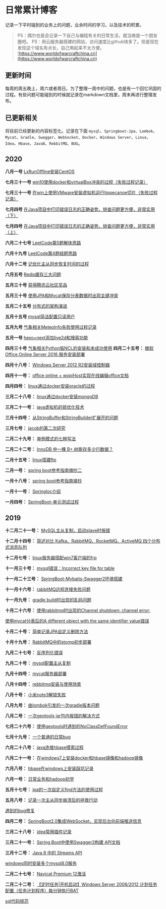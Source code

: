 # 日常累计博客

记录一下平时碰到的业务上的问题，业余时间的学习，以及技术的积累。
> PS：偶尔也是会记录一下自己与编程有关的日常生活，就当做是一个朋友圈吧。
> PS：用云服务器搭建的网站，访问速度比github快多了。但是现在发现这个域名有点长，自己用起来不太方便。[https://www.worldofwarcraftchina.cn](https://www.worldofwarcraftchina.cn)

## 更新时间
每周的周五晚上，周六或者周日。为了整理一周中的问题，也是有一个回忆巩固的过程。有些问题可能碰到的时候就记录在markdown文档里，周末再进行整理发布。

## 已更新相关
将目前已经更新的内容标签化。记录在下面
`mysql`、`Springboot-Jpa`、`Lombok`、`Mycat`、`Gradle`、`Swagger`、`WebSocket`、`Docker`、`Windows Server`、`Linux`、`Idea`、`Hbase`、`Java8`、`RebbitMQ`、`BUG`。

## 2020
**八月一号**
[LxRunOffline安装CentOS](http://worldofwarcraftchina.cn/2020/08/01/LxRunOffline%E5%AE%89%E8%A3%85CentOS/)

**七月三十一号**
[win10使用docker和virtualBox冲突的过程（失败过程记录）](http://worldofwarcraftchina.cn/2020/07/31/win10%E4%BD%BF%E7%94%A8docker%E5%92%8CvirtualBox%E5%86%B2%E7%AA%81%E7%9A%84%E8%BF%87%E7%A8%8B/#more)

**七月三十一号**
[在win上使用VMware安装虚拟机运行tippecanoe切片（失败过程记录）](http://worldofwarcraftchina.cn/2020/07/31/%E5%9C%A8win%E4%B8%8A%E4%BD%BF%E7%94%A8VMware%E5%AE%89%E8%A3%85%E8%99%9A%E6%8B%9F%E6%9C%BA%E8%BF%90%E8%A1%8Ctippecanoe%E5%88%87%E7%89%87/#more)

**七月四号**
[在Java项目中打印错误日志的正确姿势，排查问题更方便，非常实用（下）](http://worldofwarcraftchina.cn/2020/07/04/%E5%9C%A8Java%E9%A1%B9%E7%9B%AE%E4%B8%AD%E6%89%93%E5%8D%B0%E9%94%99%E8%AF%AF%E6%97%A5%E5%BF%97%E7%9A%84%E6%AD%A3%E7%A1%AE%E5%A7%BF%E5%8A%BF%EF%BC%8C%E6%8E%92%E6%9F%A5%E9%97%AE%E9%A2%98%E6%9B%B4%E6%96%B9%E4%BE%BF%EF%BC%8C%E9%9D%9E%E5%B8%B8%E5%AE%9E%E7%94%A8%EF%BC%88%E4%B8%8B%EF%BC%89/)

**七月四号**
[在Java项目中打印错误日志的正确姿势，排查问题更方便，非常实用（上）](http://worldofwarcraftchina.cn/2020/07/04/%E5%9C%A8Java%E9%A1%B9%E7%9B%AE%E4%B8%AD%E6%89%93%E5%8D%B0%E9%94%99%E8%AF%AF%E6%97%A5%E5%BF%97%E7%9A%84%E6%AD%A3%E7%A1%AE%E5%A7%BF%E5%8A%BF%EF%BC%8C%E6%8E%92%E6%9F%A5%E9%97%AE%E9%A2%98%E6%9B%B4%E6%96%B9%E4%BE%BF%EF%BC%8C%E9%9D%9E%E5%B8%B8%E5%AE%9E%E7%94%A8%EF%BC%88%E4%B8%8A%EF%BC%89/#more)

**六月二十七号**
[LeetCode第5题解体思路](http://worldofwarcraftchina.cn/2020/06/27/LeetCode%E7%AC%AC5%E9%A2%98%E8%A7%A3%E4%BD%93%E6%80%9D%E8%B7%AF/#more)

**六月十九号**
[LeetCode第4题结题思路](http://worldofwarcraftchina.cn/2020/06/19/LeetCode%E7%AC%AC4%E9%A2%98%E7%BB%93%E9%A2%98%E6%80%9D%E8%B7%AF/#more)

**六月十二号**
[记优化主从同步恢复时间的过程](http://worldofwarcraftchina.cn/2020/06/12/%E8%AE%B0%E4%BC%98%E5%8C%96%E4%B8%BB%E4%BB%8E%E5%90%8C%E6%AD%A5%E6%81%A2%E5%A4%8D%E6%97%B6%E9%97%B4%E7%9A%84%E8%BF%87%E7%A8%8B/#more)

**六月五号**
[Redis缓存三大问题](http://worldofwarcraftchina.cn/2020/06/05/Redis%E7%BC%93%E5%AD%98%E4%B8%89%E5%A4%A7%E9%97%AE%E9%A2%98/#more)

**五月三十号**
[获得腾讯云社区奖品](http://worldofwarcraftchina.cn/2020/05/30/%E8%8E%B7%E5%BE%97%E8%85%BE%E8%AE%AF%E4%BA%91%E7%A4%BE%E5%8C%BA%E5%A5%96%E5%93%81/#more)

**五月三十号**
[使用JPA和Mycat保存分表数据时出现主键冲突](http://worldofwarcraftchina.cn/2020/05/30/%E4%BD%BF%E7%94%A8JPA%E5%92%8CMycat%E4%BF%9D%E5%AD%98%E5%88%86%E8%A1%A8%E6%95%B0%E6%8D%AE%E6%97%B6%E5%87%BA%E7%8E%B0%E4%B8%BB%E9%94%AE%E5%86%B2%E7%AA%81/#more)

**五月二十五号**
[分布式的架构演进](http://worldofwarcraftchina.cn/2020/05/25/%E5%88%86%E5%B8%83%E5%BC%8F%E7%9A%84%E6%9E%B6%E6%9E%84%E6%BC%94%E8%BF%9B/#more)

**五月十五号**
[mysql简洁配置只读用户](http://worldofwarcraftchina.cn/2020/05/15/mysql%E7%AE%80%E6%B4%81%E9%85%8D%E7%BD%AE%E5%8F%AA%E8%AF%BB%E7%94%A8%E6%88%B7/)

**五月九号**
[气象相关MeteoInfo失败使用过程记录](http://worldofwarcraftchina.cn/2020/05/09/%E6%B0%94%E8%B1%A1%E7%9B%B8%E5%85%B3MeteoInfo%E5%A4%B1%E8%B4%A5%E4%BD%BF%E7%94%A8%E8%BF%87%E7%A8%8B%E8%AE%B0%E5%BD%95/#more)

**五月一号**
[hexo+next添加live2d和搜索功能](http://worldofwarcraftchina.cn/2020/05/01/hexo-next%E6%B7%BB%E5%8A%A0live2d%E5%92%8C%E6%90%9C%E7%B4%A2%E5%8A%9F%E8%83%BD/#more)

**四月三十号**
[气象相关Python版NCL的安装和未成功使用](http://worldofwarcraftchina.cn/2020/04/30/%E6%B0%94%E8%B1%A1%E7%9B%B8%E5%85%B3Python%E7%89%88NCL%E7%9A%84%E5%AE%89%E8%A3%85%E5%92%8C%E6%9C%AA%E6%88%90%E5%8A%9F%E4%BD%BF%E7%94%A8/#more)
**四月二十五号：**
[微软 Office Online Server 2016 服务安装部署](http://worldofwarcraftchina.cn/2020/04/25/%E5%BE%AE%E8%BD%AF%20Office%20Online%20Server%202016%20%E6%9C%8D%E5%8A%A1%E5%AE%89%E8%A3%85%E9%83%A8%E7%BD%B2/)

**四月十八号：**
[Windows Server 2012 R2安装域控制器](http://worldofwarcraftchina.cn/2020/04/18/Windows%20Server%202012%20R2%E5%AE%89%E8%A3%85%E5%9F%9F%E6%8E%A7%E5%88%B6%E5%99%A8/)

**四月十一号：**
[office online + wopiHost实现在线编辑office文档](http://worldofwarcraftchina.cn/2020/04/11/office%20online%20+%20wopiHost%E5%AE%9E%E7%8E%B0%E5%9C%A8%E7%BA%BF%E7%BC%96%E8%BE%91office%E6%96%87%E6%A1%A3/)

**四月四号：**
[linux通过docker安装oracle的过程](http://worldofwarcraftchina.cn/2020/04/04/linux%E9%80%9A%E8%BF%87docker%E5%AE%89%E8%A3%85oracle%E7%9A%84%E8%BF%87%E7%A8%8B/)

**三月二十八号：**
[linux通过docker安装mongoDB](http://worldofwarcraftchina.cn/2020/03/28/linux%E5%AE%89%E8%A3%85mongoDB/)

**三月二十一号：**
[java虚拟机的锁优化技术](http://worldofwarcraftchina.cn/2020/03/21/java%E8%99%9A%E6%8B%9F%E6%9C%BA%E7%9A%84%E9%94%81%E4%BC%98%E5%8C%96%E6%8A%80%E6%9C%AF/)

**三月十四号：**
[从StringBuffer和StringBuilder扩展开的问题](http://worldofwarcraftchina.cn/2020/03/14/%E4%BB%8EStringBuffer%E5%92%8CStringBuilder%E6%89%A9%E5%B1%95%E5%BC%80%E7%9A%84%E9%97%AE%E9%A2%98/)

**三月七号：**
[jacob的第二次研究](http://worldofwarcraftchina.cn/2020/03/07/jaocb%E7%9A%84%E7%AC%AC%E4%BA%8C%E6%AC%A1%E7%A0%94%E7%A9%B6/)

**二月二十九号：**
[单例模式的七种写法](http://worldofwarcraftchina.cn/2020/02/29/%E5%8D%95%E4%BE%8B%E6%A8%A1%E5%BC%8F%E7%9A%84%E4%B8%83%E7%A7%8D%E5%86%99%E6%B3%95/)

**二月二十二号：**
[InnoDB 中一棵 B+ 树能存多少行数据？](http://worldofwarcraftchina.cn/2020/02/22/InnoDB%20%E4%B8%AD%E4%B8%80%E6%A3%B5%20B+%E6%A0%91%E8%83%BD%E5%AD%98%E5%A4%9A%E5%B0%91%E8%A1%8C%E6%95%B0%E6%8D%AE%EF%BC%9F/)

**二月十五号：**
[linux搭建ftp](http://worldofwarcraftchina.cn/2020/02/15/linux%E6%90%AD%E5%BB%BAftp/)

**二月一号：**
[spring boot参考指南摘抄二](http://worldofwarcraftchina.cn/2020/02/01/spring-boot%E5%8F%82%E8%80%83%E6%8C%87%E5%8D%97%E6%91%98%E6%8A%84%E4%BA%8C/)

**一月十八号：**
[spring boot参考指南摘抄](http://worldofwarcraftchina.cn/2020/01/18/spring-boot%E5%8F%82%E8%80%83%E6%8C%87%E5%8D%97%E6%91%98%E6%8A%84%E4%B8%80/)

**一月十一号：**
[SpringIoc介绍](http://worldofwarcraftchina.cn/2020/01/11/SpringIoc介绍)

**一月四号：**
[SpringBoot-单元测试过程](http://worldofwarcraftchina.cn/2020/01/04/SpringBoot-单元测试过程)

## 2019

**十二月二十一号：**
[MySQL主从复制，启动slave时报错](http://worldofwarcraftchina.cn/2019/12/21/MySQL主从复制，启动slave时报错)

**十二月十四号：**
[简述对比 Kafka、RabbitMQ、RocketMQ、ActiveMQ 四个分布式消息队列](http://worldofwarcraftchina.cn/2019/12/14/简述对比%20Kafka、RabbitMQ、RocketMQ、ActiveMQ%20四个分布式消息队列)

**十二月七号：**
[linux服务器搭配win7客户端的frp](http://worldofwarcraftchina.cn/2019/12/07/linux服务器搭配win7客户端的frp)

**十一月三十号：**
[mysql错误：Incorrect key file for table](http://worldofwarcraftchina.cn/2019/11/30/mysql错误：Incorrect%20key%20file%20for%20table)

**十一月二十三号：**
[SpringBoot-Mybatis-Swagger2环境搭建](http://worldofwarcraftchina.cn/2019/11/23/SpringBoot-Mybatis-Swagger2环境搭建)

**十一月十六号：**
[rabbitMQ远程连接失败问题](http://worldofwarcraftchina.cn/2019/11/16/rabbitMQ远程连接失败问题)

**十一月九号：**
[gradle build时出现的乱码问题](http://worldofwarcraftchina.cn/2019/11/09/build时出现的乱码问题)

**十月二十六号：**
[使用rabbitmq时出现的Channel shutdown: channel error;](http://worldofwarcraftchina.cn/2019/10/26/使用rabbitmq时出现的Channel-shutdown-channel-error)

[使用mycat分表后的A different object with the same identifier value错误](http://worldofwarcraftchina.cn/2019/10/26/使用mycat分表后的A-different-object-with-the-same-identifier-value错误)

**十月二十号：**
[简单记录JPA自定义删除方法](http://worldofwarcraftchina.cn/2019/10/20/简单记录JPA自定义删除方法)

**十月十九号：**
[RabbitMQ中的stomp初步部署](http://worldofwarcraftchina.cn/2019/10/19/RabbitMQ中的stomp初步部署)

**九月二十七号：**
[反序列化错误](http://worldofwarcraftchina.cn/2019/09/27/反序列化错误)

**九月二十号：**
[mysql配置主从复制](http://worldofwarcraftchina.cn/2019/09/20/mysql配置主从复制)

**九月十四号：**
[mycat服务器部署](http://worldofwarcraftchina.cn/2019/09/14/mycat服务器部署)

**八月十四号：**
[rebbitmq安装与使用场景](http://worldofwarcraftchina.cn/2019/08/14/rebbitmq安装与使用场景)

**八月十号：**
[小米note3解锁失败](http://worldofwarcraftchina.cn/2019/08/10/小米note3解锁失败)

**八月九号：**
[由lombok引发的一次gradle版本问题](http://worldofwarcraftchina.cn/2019/08/09/由lombok引发的一次gradle版本问题)

**八月二号：**
[一次geotools jar包内报错的解决方式](http://worldofwarcraftchina.cn/2019/08/02/一次geotools%20jar包内报错的解决方式)

**七月二十六号：**
[使用geotools时遇到的NoClassDefFoundError](http://worldofwarcraftchina.cn/2019/07/26/使用geotools时遇到的NoClassDefFoundError)

**七月十九号：**
[一个普通的日常bug](http://worldofwarcraftchina.cn/2019/07/19/一个普通的日常bug)

**六月二十八号：**
[java连接hbase摸索过程](http://worldofwarcraftchina.cn/2019/06/28/java连接hbase摸索过程)

**六月二十一号：**
[在windows7上安装docker和hbase镜像和hadoop镜像](http://worldofwarcraftchina.cn/2019/06/21/在windows7上安装docker和hbase镜像)

**六月八号：**
[hbase在windows上安装踩坑记录](http://worldofwarcraftchina.cn/2019/06/08/hbase在windows上安装踩坑记录)

**六月一号：**
[日常业务和hadoop初学](http://worldofwarcraftchina.cn/2019/06/01/日常业务和hadoop初学)

**五月十七号：**
[jpa的一次自定义find方法的使用过程](http://worldofwarcraftchina.cn/2019/05/17/jpa的一次自定义find方法的使用过程)

**五月八号：**
[记录一次主从同步崩溃后的拯救行动](http://worldofwarcraftchina.cn/2019/05/08/记录一次主从同步崩溃后的拯救行动)

[遇到的bug修复](http://worldofwarcraftchina.cn/2019/05/08/遇到的bug修复)

**四月二号：**
[SpringBoot2.0集成WebSocket，实现后台向前端推送信息](http://worldofwarcraftchina.cn/2019/04/02/SpringBoot2-0%E9%9B%86%E6%88%90WebSocket%EF%BC%8C%E5%AE%9E%E7%8E%B0%E5%90%8E%E5%8F%B0%E5%90%91%E5%89%8D%E7%AB%AF%E6%8E%A8%E9%80%81%E4%BF%A1%E6%81%AF/)

**三月二十八号：**
[idea常用插件记录](http://worldofwarcraftchina.cn/2019/03/28/idea常用插件记录)

**三月二十一号：**
[Spring Boot中使用Swagger2构建 API文档](http://worldofwarcraftchina.cn/2019/03/21/Spring-Boot中使用Swagger2构建RESTful-API文档)

**三月十二号：**
[Java 8 中的 Streams API](http://worldofwarcraftchina.cn/2019/03/12/Java-8-中的-Streams-API)

[windows同时安装多个mysql8.0服务](http://worldofwarcraftchina.cn/2019/03/12/windows同时安装多个mysql8-0服务)

**二月二十七号：**
[Navicat Premium 12激活](http://worldofwarcraftchina.cn/2019/02/27/Navicat-Premium-12激活)

**二月二十二号：**
[【定时任务|开机启动】Windows Server 2008/2012 计划任务配置（任务计划程序）每分钟执行BAT](http://worldofwarcraftchina.cn/2019/02/22/【定时任务-开机启动】Windows-Server-2008-2012-计划任务配置（任务计划程序）每分钟执行BAT)

[sql代码规范](http://worldofwarcraftchina.cn/2019/02/22/sql代码规范)